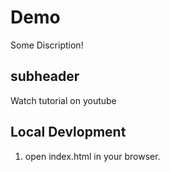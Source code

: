 #  Demo

Some Discription!


## subheader

Watch tutorial on youtube


##  Local Devlopment

1. open index.html in your browser.